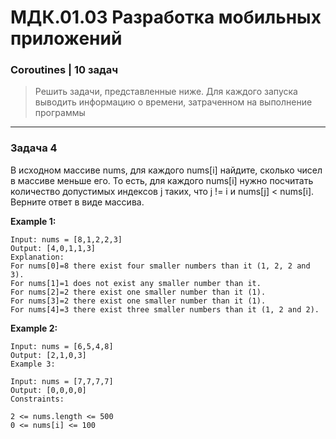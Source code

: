 # МДК.01.03 Разработка мобильных приложений
### Coroutines | 10 задач

> Решить задачи, представленные ниже. Для каждого запуска выводить информацию о времени, затраченном на выполнение программы

------------

### Задача 4
В исходном массиве nums, для каждого nums[i] найдите, сколько чисел в массиве меньше его. То есть, для каждого nums[i] нужно посчитать количество допустимых индексов j таких, что  j != i и nums[j] < nums[i]. Верните ответ в виде массива.

**Example 1:**

    Input: nums = [8,1,2,2,3]
    Output: [4,0,1,1,3]
    Explanation: 
    For nums[0]=8 there exist four smaller numbers than it (1, 2, 2 and 3). 
    For nums[1]=1 does not exist any smaller number than it.
    For nums[2]=2 there exist one smaller number than it (1). 
    For nums[3]=2 there exist one smaller number than it (1). 
    For nums[4]=3 there exist three smaller numbers than it (1, 2 and 2).

**Example 2:**

    Input: nums = [6,5,4,8]
    Output: [2,1,0,3]
    Example 3:
    
    Input: nums = [7,7,7,7]
    Output: [0,0,0,0]
    Constraints:
    
    2 <= nums.length <= 500
    0 <= nums[i] <= 100
